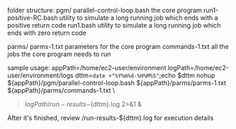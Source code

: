 
folder structure:
pgm/
    parallel-control-loop.bash      the core program
    run1-positive-RC.bash           utility to simulate a long running job which ends with a positive return code
    run1.bash                       utility to simulate a long running job which ends with zero return code

parms/
    parms-1.txt                     parameters for the core program
    commands-1.txt                  all the jobs the core program needs to run



sample usage:
appPath=/home/ec2-user/environment
logPath=/home/ec2-user/environment/logs
dttm=`date +"%Y%m%d-%H%M%S"`;echo $dttm
nohup ${appPath}/pgm/parallel-control-loop.bash ${appPath}/parms/parms-1.txt ${appPath}/parms/commands-1.txt \
 > ${logPath}/run-results-${dttm}.log 2>&1 &

After it's finished, review <log-path>/run-results-${dttm}.log for execution details



